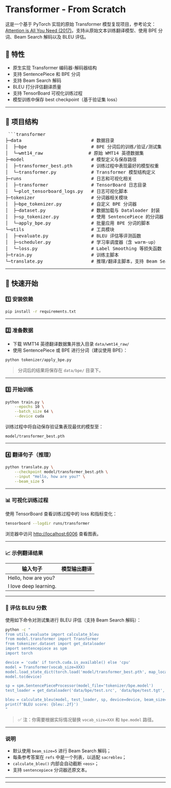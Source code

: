 # Transformer - From Scratch

这是一个基于 PyTorch 实现的原始 Transformer 模型复现项目，参考论文：[Attention is All You Need (2017)](https://arxiv.org/abs/1706.03762)。支持从原始文本训练翻译模型、使用 BPE 分词、Beam Search 解码以及 BLEU 评估。

## 📌 特性

- 原生实现 Transformer 编码器-解码器结构
- 支持 SentencePiece 和 BPE 分词
- 支持 Beam Search 解码
- BLEU 打分评估翻译质量
- 支持 TensorBoard 可视化训练过程
- 模型训练中保存 best checkpoint（基于验证集 loss）

---

## 📁 项目结构
<pre> ```transformer
├─data                          # 数据目录
│  ├─bpe                        # BPE 分词后的训练/验证/测试集
│  └─wmt14_raw                 # 原始 WMT14 英德数据集
├─model                         # 模型定义与保存路径
│  ├─transformer_best.pth       # 训练过程中表现最好的模型权重
│  └─transformer.py             # Transformer 模型结构定义
├─runs                          # 日志和可视化相关
│  ├─transformer                # TensorBoard 日志目录
│  └─plot_tensorboard_logs.py   # 日志可视化脚本
├─tokenizer                     # 分词器相关模块
│  ├─bpe_tokenizer.py           # 自定义 BPE 分词器
│  ├─dataset.py                 # 数据加载与 Dataloader 封装
│  ├─sp_tokenizer.py            # 使用 SentencePiece 的分词器
│  └─apply_bpe.py               # 批量应用 BPE 分词的脚本
└─utils                         # 工具模块
│  ├─evaluate.py                # BLEU 评估等评测函数
│  ├─scheduler.py               # 学习率调度器（含 warm-up）
│  └─loss.py                    # Label Smoothing 等损失函数
├─train.py                      # 训练主脚本
└─translate.py                  # 推理/翻译主脚本，支持 Beam Search``` </pre>

---

## 🚀 快速开始

### 1️⃣ 安装依赖

```bash
pip install -r requirements.txt
```

---

### 2️⃣ 准备数据

* 下载 WMT14 英德翻译数据集并放入目录 `data/wmt14_raw/`
* 使用 SentencePiece 或 BPE 进行分词（建议使用 BPE）：

```bash
python tokenizer/apply_bpe.py
```

> 分词后的结果将保存在 `data/bpe/` 目录下。

---

### 3️⃣ 开始训练

```bash
python train.py \
    --epochs 10 \
    --batch_size 64 \
    --device cuda
```

训练过程中将自动保存验证集表现最优的模型至：

```
model/transformer_best.pth
```

---

### 4️⃣ 翻译句子（推理）

```bash
python translate.py \
    --checkpoint model/transformer_best.pth \
    --input "Hello, how are you?" \
    --beam_size 5
```

---

### 📊 可视化训练过程

使用 TensorBoard 查看训练过程中的 loss 和指标变化：

```bash
tensorboard --logdir runs/transformer
```

浏览器中访问 [http://localhost:6006](http://localhost:6006) 查看图表。

---

### 📈 示例翻译结果

| 输入句子                  | 模型输出翻译  |
| --------------------- | ------- |
| Hello, how are you?   |  |
| I love deep learning. |  |

---

### 🧪 评估 BLEU 分数

使用如下命令对测试集进行 BLEU 评估（支持 Beam Search 解码）：

```bash
python -c "
from utils.evaluate import calculate_bleu
from model.transformer import Transformer
from tokenizer.dataset import get_dataloader
import sentencepiece as spm
import torch

device = 'cuda' if torch.cuda.is_available() else 'cpu'
model = Transformer(vocab_size=XXX)
model.load_state_dict(torch.load('model/transformer_best.pth', map_location=device))
model.to(device)

sp = spm.SentencePieceProcessor(model_file='tokenizer/bpe.model')
test_loader = get_dataloader('data/bpe/test.src', 'data/bpe/test.tgt', batch_size=1)

bleu = calculate_bleu(model, test_loader, sp, device=device, beam_size=5)
print(f'BLEU score: {bleu:.2f}')
"
```

> ✅ 注：你需要根据实际情况替换 `vocab_size=XXX` 和 `bpe.model` 路径。

---

### 说明

* 默认使用 `beam_size=5` 进行 Beam Search 解码；
* 每条参考答案在 `refs` 中是一个列表，以适配 `sacrebleu`；
* `calculate_bleu()` 内部会自动截断 `<eos>`；
* 支持 `sentencepiece` 分词器还原文本。

---

---
